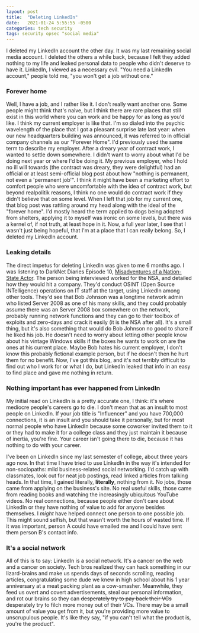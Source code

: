 ```yaml
---
layout: post
title:  "Deleting LinkedIn"
date:   2021-01-24 5:55:55 -0500
categories: tech security
tags: security opsec "social media"
---
```

I deleted my LinkedIn account the other day.  It was my last remaining social media account.  I deleted the others a while back, because I felt they added nothing to my life and leaked personal data to people who didn't deserve to have it.  LinkedIn, I viewed as a necessary evil.  "You need a LinkedIn account," people told me, "you won't get a job without one."  

### Forever home
Well, I have a job, and I rather like it.  I don't really want another one.  Some people might think that's naive, but I think there are rare places that still exist in this world where you can work and be happy for as long as you'd like.  I think my current employer is like that.  I'm so dialed into the psychic wavelength of the place that I got a pleasant surprise late last year: when our new headquarters building was announced, it was referred to in official company channels as our "Forever Home".  I'd previously used the same term to describe my employer.  After a dreary year of contract work, I wanted to settle down somewhere.  I didn't want to worry about what I'd be doing next year or where I'd be doing it.  My previous employer, who I hold no ill will towards (the contract was dreary, they were delightful) had an official or at least semi-official blog post about how "nothing is permanent, not even a 'permanent job'".  I think it might have been a marketing effort to comfort people who were uncomfortable with the idea of contract work, but beyond realpolitik reasons, I think no one would do contract work if they didn't believe that on some level.  When I left that job for my current one, that blog post was rattling around my head along with the ideal of the "forever home".  I'd  mostly heard the term applied to dogs being adopted from shelters, applying it to myself was ironic on some levels, but there was a kernel of, if not truth, at least hope in it.  Now, a full year later, I see that I wasn't just being hopeful, that I'm at a place that I can really belong.  So, I deleted my LinkedIn account.

### Leaking details
The direct impetus for deleting LinkedIn was given to me 6 months ago.  I was listening to DarkNet Diaries Episode 10, [Misadventures of a Nation-State Actor](https://darknetdiaries.com/episode/10/).  The person being interviewed worked for the NSA, and detailed how they would hit a company.  They'd conduct OSINT (Open Source INTelligence) operations on IT staff at the target, using LinkedIn among other tools.  They'd see that Bob Johnson was a longtime network admin who listed Server 2008 as one of his many skills, and they could probably assume there was an Server 2008 box somewhere on the network, probably running network functions and they can go to their toolbox of exploits and zero-days and crack it easily (it is the NSA after all).  It's a small thing, but it's also something that would do Bob Johnson no good to share if he liked his job.  He doesn't need to worry about letting other people know about his vintage Windows skills if the boxes he wants to work on are the ones at his current place.  Maybe Bob hates his current employer, I don't know this probably fictional example person, but if he doesn't then he hurt them for no benefit.  Now, I've got this blog, and it's not terribly difficult to find out who I work for or what I do, but LinkedIn leaked that info in an easy to find place and gave me nothing in return.

### Nothing important has ever happened from LinkedIn
My initial read on LinkedIn is a pretty accurate one, I think: it's where mediocre people's careers go to die.  I don't mean that as an insult to most people on LinkedIn.  If your job title is "Influencer" and you have 700,000 connections, it is an insult and you should take it personally, but for most normal people who have LinkedIn because some coworker invited them to it or they had to make it for a college class and they just maintain it because of inertia, you're fine.  Your career isn't going there to die, because it has nothing to do with your career.

I've been on LinkedIn since my last semester of college, about three years ago now.  In that time I have tried to use LinkedIn in the way it's intended for non-sociopaths: mild business-related social networking.  I'd catch up with classmates, look out for neat job postings, read linked articles from talking heads.  In that time, I gained literally, **literally**, nothing from it.  No jobs, those came from applying on the business's site.  No real useful skills, those came from reading books and watching the increasingly ubiquitous YouTube videos.  No real connections, because people either don't care about LinkedIn or they have nothing of value to add for anyone besides themselves.  I *might* have helped connect one person to one possible job.  This might sound selfish, but that wasn't worth the hours of wasted time.  If it was important, person A could have emailed me and I could have sent them person B's contact info.

### It's a social network
All of this is to say: LinkedIn is a social network.  It's a cancer on the web and a cancer on society.  Tech bros realized they can hack something in our lizard-brains and make us spends days of seconds scrolling, reading articles, congratulating some dude we knew in high school about his 1 year anniversary at a meat packing plant as a cow-smasher.  Meanwhile, they feed us overt and covert advertisements, steal our personal information, and rot our brains so they can ~~desperately try to pay back their VCs~~ desperately try to filch more money out of their VCs.  There may be a small amount of value you get from it, but you're providing more value to unscrupulous people.  It's like they say, "if you can't tell what the product is, you're the product".